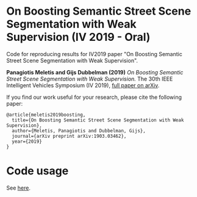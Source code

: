 # On Boosting Semantic Street Scene Segmentation with Weak Supervision (IV 2019 - Oral)
Code for reproducing results for IV2019 paper "On Boosting Semantic Street Scene Segmentation with Weak Supervision".

__Panagiotis Meletis and Gijs Dubbelman (2019)__ _On Boosting Semantic Street Scene Segmentation with Weak Supervision._ The 30th IEEE Intelligent Vehicles Symposium (IV 2019), [full paper on arXiv](https://arxiv.org/abs/1903.03462).

If you find our work useful for your research, please cite the following paper:
```
@article{meletis2019boosting,
  title={On Boosting Semantic Street Scene Segmentation with Weak Supervision},
  author={Meletis, Panagiotis and Dubbelman, Gijs},
  journal={arXiv preprint arXiv:1903.03462},
  year={2019}
}
```

# Code usage
See [here](code/README.md).
